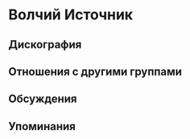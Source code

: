 # Волчий Источник



## Дискография


## Отношения с другими группами


## Обсуждения


## Упоминания


